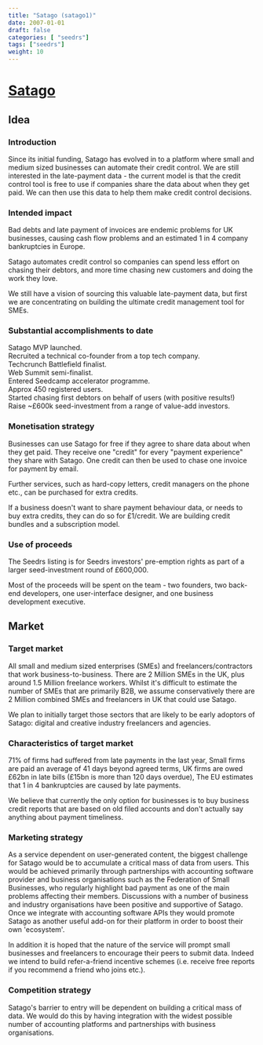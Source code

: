 ```yaml
---
title: "Satago (satago1)"
date: 2007-01-01
draft: false
categories: [ "seedrs"]
tags: ["seedrs"]
weight: 10
---
```


# [Satago](https://www.seedrs.com/satago1)

## Idea

### Introduction

Since its initial funding, Satago has evolved in to a platform where small and medium sized businesses can automate their credit control. We are still interested in the late-payment data - the current model is that the credit control tool is free to use if companies share the data about when they get paid. We can then use this data to help them make credit control decisions.

### Intended impact

Bad debts and late payment of invoices are endemic problems for UK businesses, causing cash flow problems and an estimated 1 in 4 company bankruptcies in Europe.

Satago automates credit control so companies can spend less effort on chasing their debtors, and more time chasing new customers and doing the work they love.

We still have a vision of sourcing this valuable late-payment data, but first we are concentrating on building the ultimate credit management tool for SMEs.

### Substantial accomplishments to date

Satago MVP launched. <br>Recruited a technical co-founder from a top tech company. <br>Techcrunch Battlefield finalist. <br>Web Summit semi-finalist. <br>Entered Seedcamp accelerator programme. <br>Approx 450 registered users. <br>Started chasing first debtors on behalf of users (with positive results!) <br>Raise ~£600k seed-investment from a range of value-add investors.

### Monetisation strategy

Businesses can use Satago for free if they agree to share data about when they get paid. They receive one "credit" for every "payment experience" they share with Satago. One credit can then be used to chase one invoice for payment by email.

Further services, such as hard-copy letters, credit managers on the phone etc., can be purchased for extra credits.

If a business doesn't want to share payment behaviour data, or needs to buy extra credits, they can do so for £1/credit. We are building credit bundles and a subscription model.

### Use of proceeds

The Seedrs listing is for Seedrs investors' pre-emption rights as part of a larger seed-investment round of £600,000.

Most of the proceeds will be spent on the team - two founders, two back-end developers, one user-interface designer, and one business development executive.

## Market

### Target market

All small and medium sized enterprises (SMEs) and freelancers/contractors that work business-to-business. There are 2 Million SMEs in the UK, plus around 1.5 Million freelance workers. Whilst it's difficult to estimate the number of SMEs that are primarily B2B, we assume conservatively there are 2 Million combined SMEs and freelancers in UK that could use Satago.

We plan to initially target those sectors that are likely to be early adoptors of Satago: digital and creative industry freelancers and agencies.

### Characteristics of target market

71% of firms had suffered from late payments in the last year, Small firms are paid an average of 41 days beyond agreed terms, UK firms are owed £62bn in late bills (£15bn is more than 120 days overdue), The EU estimates that 1 in 4 bankruptcies are caused by late payments.

We believe that currently the only option for businesses is to buy business credit reports that are based on old filed accounts and don't actually say anything about payment timeliness.

### Marketing strategy

As a service dependent on user-generated content, the biggest challenge for Satago would be to accumulate a critical mass of data from users. This would be achieved primarily through partnerships with accounting software provider and business organisations such as the Federation of Small Businesses, who regularly highlight bad payment as one of the main problems affecting their members. Discussions with a number of business and industry organisations have been positive and supportive of Satago. Once we integrate with accounting software APIs they would promote Satago as another useful add-on for their platform in order to boost their own 'ecosystem'.

In addition it is hoped that the nature of the service will prompt small businesses and freelancers to encourage their peers to submit data. Indeed we intend to build refer-a-friend incentive schemes (i.e. receive free reports if you recommend a friend who joins etc.).

### Competition strategy

Satago's barrier to entry will be dependent on building a critical mass of data. We would do this by having integration with the widest possible number of accounting platforms and partnerships with business organisations.

